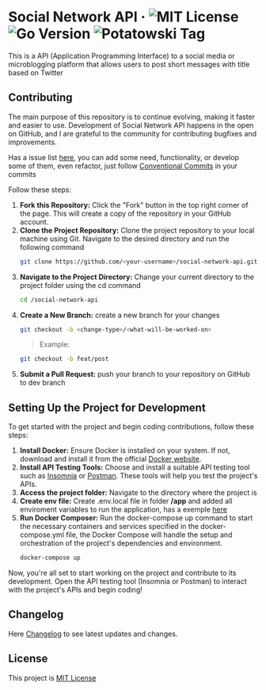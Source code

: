 # Social Network API &middot; ![MIT License](https://img.shields.io/badge/license-MIT-green) ![Go Version](https://img.shields.io/badge/go-%3E=1.17-blue) ![Potatowski Tag](https://img.shields.io/badge/potatowski-social%20network%20api-blue) 

This is a API (Application Programming Interface) to a social media or microblogging platform that allows users to post short messages with title based on Twitter


## Contributing

The main purpose of this repository is to continue evolving, making it faster and easier to use. Development of Social Network API happens in the open on GitHub, and I are grateful to the community for contributing bugfixes and improvements.

Has a issue list [here](https://github.com/potatowski/social-network-api/issues), you can add some need, functionality, or develop some of them, even refactor, just follow [Conventional Commits](https://www.conventionalcommits.org/en/v1.0.0/) in your commits

Follow these steps:
1. **Fork this Repository:** Click the "Fork" button in the top right corner of the page. This will create a copy of the repository in your GitHub account.
2. **Clone the Project Repository:** Clone the project repository to your local machine using Git. Navigate to the desired directory and run the following command
   ```bash
   git clone https://github.com/<your-username>/social-network-api.git
   ```
3. **Navigate to the Project Directory:** Change your current directory to the project folder using the cd command
   ```bash
   cd /social-network-api
   ```
4. **Create a New Branch:** create a new branch for your changes
   ```bash
   git checkout -b <change-type>/<what-will-be-worked-on>
   ```
   > Example:
   ```bash
   git checkout -b feat/post
   ```
5. **Submit a Pull Request:** push your branch to your repository on GitHub to dev branch

## Setting Up the Project for Development
To get started with the project and begin coding contributions, follow these steps:

1. **Install Docker:** Ensure Docker is installed on your system. If not, download and install it from the official [Docker website](https://www.docker.com/).
2. **Install API Testing Tools:** Choose and install a suitable API testing tool such as [Insomnia](https://insomnia.rest/download) or [Postman](https://www.postman.com/downloads/). These tools will help you test the project's APIs.
3. **Access the project folder:** Navigate to the directory where the project is
4. **Create env file:** Create .env.local file in folder **/app** and added all enviroment variables to run the application, has a exemple [here](/app/.env.example)
5. **Run Docker Composer:** Run the docker-compose up command to start the necessary containers and services specified in the docker-compose.yml file, the Docker Compose will handle the setup and orchestration of the project's dependencies and environment.
   ```bash
   docker-compose up
   ```

Now, you're all set to start working on the project and contribute to its development. Open the API testing tool (Insomnia or Postman) to interact with the project's APIs and begin coding!

## Changelog

Here [Changelog](CHANGELOG.md) to see latest updates and changes.

## License

This project is [MIT License](LICENSE)
